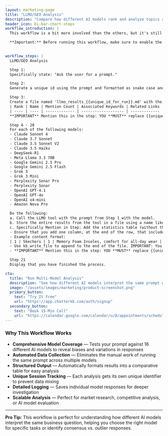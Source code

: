 ```yaml
---
layout: marketing-page
title: "LLMO/GEO Analysis"
description: "Compare how different AI models rank and analyze topics across 16 leading language models simultaneously."
header_icon: bi-bar-chart-steps
workflow_introduction: |
  This workflow is a bit more involved than the others, but it's still easy to follow and showcases the incredible control you have over complex, multi-step processes. You'll run the same prompt across 16 different AI models and automatically compile the results into a comprehensive analysis table.

  **Important:** Before running this workflow, make sure to enable the LLMO/GEO tool in your knowledge base settings.

  
workflow_steps: |
  LLMO/GEO Analysis

  Step 1:
  Specifically state: "Ask the user for a prompt."

  Step 2:
  Generate a unique id using the prompt and formatted as snake case and store it in memory in a key called "unique_id_for_run".

  Step 3:
  Create a file named 'llmo_results_{{unique_id_for_run}}.md' with the following table structure:
  | Rank | Name | Mention Count | Associated Keywords | Related Links | Model |
  | ---- | ---- | ------------- | ------------------- | ------------- | ----- |
  **IMPORTANT** Mention this in the step: YOU **MUST** replace {{unique_id_for_run}} with the value found in memory for "unique_id_for_run".

  Step 4 - 20
  For each of the following models:
  - Claude Sonnet 4
  - Claude 3.7 Sonnet
  - Claude 3.5 Sonnet V2
  - Claude 3.5 Haiku
  - DeepSeek-R1
  - Meta Llama 3.3 70B
  - Google Gemini 2.5 Pro
  - Google Gemini 2.5 Flash
  - Grok 3
  - Grok 3 Mini
  - Perplexity Sonar Pro
  - Perplexity Sonar
  - OpenAI GPT-4.1
  - OpenAI GPT-4o
  - OpenAI o4-mini
  - Amazon Nova Pro

  Do the following:
  a. Call the LLMO tool with the prompt from Step 1 with the model.
  b. Store the entire results from the tool in a file using a name like {{model_name}}_{{unique_id_for_run}}.md'
  c. Specifically Mention in Step: Add the statistics table (without the header) from the LLMO results as new rows in the 'llmo_results_{{unique_id_for_run}}.md' table.
  - Ensure that you add one column, at the end of the row, that include the model name. Each row **must** contain values (even if blank) for Rank, Name, Mention Count, Associated Keywords, Related Links (where applicable), and Model (**IMPORTANT** do **not** include headers).
  - Example content format:
  | 1 | Skechers | 1 | Memory Foam Insoles, comfort for all-day wear | | Claude Sonnet 4 |
  - Use kb_write_file to append to the end of the file. IMPORTANT: You must use the default model for the steps. The model mentioned here is only for the llmo tool call.
  - **IMPORTANT** Mention this in the step: YOU **MUST** replace {{unique_id_for_run}} with the value found in memory for "unique_id_for_run".

  Step 21
  Display that you have finished the process.

cta:
  title: "Run Multi-Model Analysis"
  description: "See how different AI models interpret the same prompt with ChatterKB's advanced workflow automation."
  image: "/assets/images/marketing/product-screenshot.png"
  primary_button:
    text: "Try It Free"
    url: "https://app.chatterkb.com/auth/signup"
  secondary_button:
    text: "Book 15-Min Call"
    url: "https://calendar.google.com/calendar/u/0/appointments/schedules/AcZssZ0oYQ10osj27ugUfwOrSoV893uJ-kWPhIKNBhII5bTlwc3j6HdkEunH29TciGeOttFjfxqEn92O"
---
```


### Why This Workflow Works

- **Comprehensive Model Coverage** — Tests your prompt against 16 different AI models to reveal biases and variations in responses
- **Automated Data Collection** — Eliminates the manual work of running the same prompt across multiple models
- **Structured Output** — Automatically formats results into a comparative table for easy analysis
- **Unique Session Tracking** — Each analysis gets its own unique identifier to prevent data mixing
- **Detailed Logging** — Saves individual model responses for deeper investigation
- **Scalable Analysis** — Perfect for market research, competitive analysis, or AI model evaluation

---

**Pro Tip:** This workflow is perfect for understanding how different AI models interpret the same business question, helping you choose the right model for specific tasks or identify consensus vs. outlier responses. 